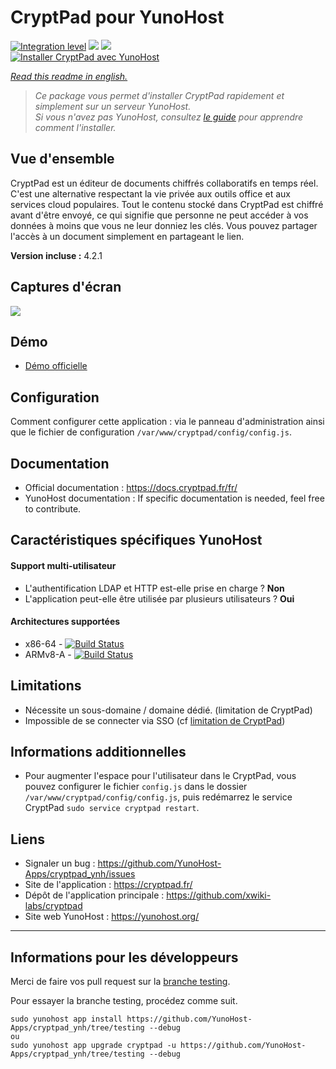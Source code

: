 # CryptPad pour YunoHost

[![Integration level](https://dash.yunohost.org/integration/cryptpad.svg)](https://dash.yunohost.org/appci/app/cryptpad) ![](https://ci-apps.yunohost.org/ci/badges/cryptpad.status.svg) ![](https://ci-apps.yunohost.org/ci/badges/cryptpad.maintain.svg)  
[![Installer CryptPad avec YunoHost](https://install-app.yunohost.org/install-with-yunohost.svg)](https://install-app.yunohost.org/?app=cryptpad)

*[Read this readme in english.](./README.md)* 

> *Ce package vous permet d'installer CryptPad rapidement et simplement sur un serveur YunoHost.  
Si vous n'avez pas YunoHost, consultez [le guide](https://yunohost.org/#/install) pour apprendre comment l'installer.*

## Vue d'ensemble
CryptPad est un éditeur de documents chiffrés collaboratifs en temps réel. C'est une alternative respectant la vie privée aux outils office et aux services cloud populaires. Tout le contenu stocké dans CryptPad est chiffré avant d'être envoyé, ce qui signifie que personne ne peut accéder à vos données à moins que vous ne leur donniez les clés. Vous pouvez partager l'accès à un document simplement en partageant le lien.

**Version incluse :** 4.2.1

## Captures d'écran

![](https://github.com/xwiki-labs/cryptpad/raw/master/screenshot.png)

## Démo

* [Démo officielle](https://cryptpad.fr/)

## Configuration

Comment configurer cette application : via le panneau d'administration ainsi que le fichier de configuration `/var/www/cryptpad/config/config.js`.

## Documentation

* Official documentation : https://docs.cryptpad.fr/fr/
* YunoHost documentation : If specific documentation is needed, feel free to contribute.

## Caractéristiques spécifiques YunoHost

#### Support multi-utilisateur

* L'authentification LDAP et HTTP est-elle prise en charge ? **Non**
* L'application peut-elle être utilisée par plusieurs utilisateurs ? **Oui**

#### Architectures supportées

* x86-64 - [![Build Status](https://ci-apps.yunohost.org/ci/logs/cryptpad%20%28Apps%29.svg)](https://ci-apps.yunohost.org/ci/apps/cryptpad/)
* ARMv8-A - [![Build Status](https://ci-apps-arm.yunohost.org/ci/logs/cryptpad%20%28Apps%29.svg)](https://ci-apps-arm.yunohost.org/ci/apps/cryptpad/)

## Limitations

* Nécessite un sous-domaine / domaine dédié. (limitation de CryptPad)
* Impossible de se connecter via SSO (cf [limitation de CryptPad](https://github.com/xwiki-labs/cryptpad/issues/116))

## Informations additionnelles

* Pour augmenter l'espace pour l'utilisateur dans le CryptPad, vous pouvez configurer le fichier `config.js` dans le dossier `/var/www/cryptpad/config/config.js`, puis redémarrez le service CryptPad `sudo service cryptpad restart`.

## Liens

* Signaler un bug : https://github.com/YunoHost-Apps/cryptpad_ynh/issues
* Site de l'application : https://cryptpad.fr/
* Dépôt de l'application principale : https://github.com/xwiki-labs/cryptpad
* Site web YunoHost : https://yunohost.org/

---

## Informations pour les développeurs

Merci de faire vos pull request sur la [branche testing](https://github.com/YunoHost-Apps/cryptpad_ynh/tree/testing).

Pour essayer la branche testing, procédez comme suit.
```
sudo yunohost app install https://github.com/YunoHost-Apps/cryptpad_ynh/tree/testing --debug
ou
sudo yunohost app upgrade cryptpad -u https://github.com/YunoHost-Apps/cryptpad_ynh/tree/testing --debug
```
